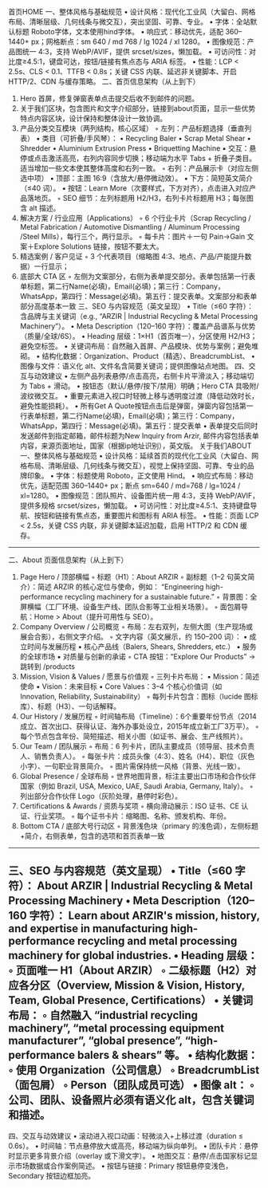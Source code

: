 首页HOME
一、整体风格与基础规范
• 设计风格：现代化工业风（大留白、网格布局、清晰层级、几何线条与微交互），突出坚固、可靠、专业。
• 字体：全站默认标题 Roboto字体，文本使用hind字体。
• 响应式：移动优先，适配 360–1440+ px；网格断点：sm 640 / md 768 / lg 1024 / xl 1280。
• 图像规范：产品图统一 4:3，支持 WebP/AVIF，提供 srcset/sizes，懒加载。
• 可访问性：对比度≥4.5:1，键盘可达，按钮/链接有焦点态与 ARIA 标签。
• 性能：LCP < 2.5s、CLS < 0.1、TTFB < 0.8s；关键 CSS 内联、延迟非关键脚本、开启 HTTP/2、CDN 与缓存策略。
二、首页信息架构（从上到下）
1. Hero 首屏，修复弹窗表单点击提交后收不到邮件的问题。
2. 关于我们区块，包含图片和文字介绍部分，链接到about页面，显示一些优势特点内容区块，设计保持和整体设计一致协调。
3. 产品分类交互模块（两列结构，核心区域）
    ◦ 左列：产品标题选择（垂直列表）
        ▪ 类目（可折叠/手风琴）：
            • Recycling Baler
            • Scrap Metal Shear
            • Shredder
            • Aluminium Extrusion Press
            • Briquetting Machine
        ▪ 交互：悬停或点击激活高亮，右列内容同步切换；移动端为水平 Tabs + 折叠子类目。适当增加一些文本使其整体高度和右列一致。
    ◦ 右列：产品展示卡（对应左侧选中项）
        ▪ 顶部：主图 16:9（含放大/悬停微动效）。
        ▪ 下方：简短英文简介（≤40 词）。
        ▪ 按钮：Learn More（次要样式，下方对齐），点击进入对应产品落地页。
    ◦ SEO 细节：左列标题用 H2/H3，右列卡片标题用 H3；每张图含 alt 描述。
4. 解决方案 / 行业应用（Applications）
    ◦ 6 个行业卡片（Scrap Recycling / Metal Fabrication / Automotive Dismantling / Aluminum Processing /Steel Mills），每行三个，两行显示。
    ◦ 每卡片：图片＋一句 Pain→Gain 文案＋Explore Solutions 链接，按钮不要太大。
5. 精选案例 / 客户见证
    ◦ 3 个代表项目（缩略图 4:3、地点、产品/产能提升数据）一行显示；
6. 底部大 CTA 区
    ◦ 左侧为文案部分，右侧为表单提交部分。表单包括第一行表单标题，第二行Name(必填)，Email(必填)；第三行：Company，WhatsApp，第四行：Message(必填)。第五行：提交表单。文案部分和表单部分高度基本一致
三、SEO 与内容规范（英文呈现）
• Title（≤60 字符）：含品牌与主关键词（e.g., “ARZIR | Industrial Recycling & Metal Processing Machinery”）。
• Meta Description（120–160 字符）：覆盖产品谱系与优势（质量/全球/6S）。
• Heading 层级：1×H1（首页唯一），分区使用 H2/H3；避免空标签。
• 关键词布局：自然融入首屏、产品模块、优势与案例；避免堆砌。
• 结构化数据：Organization、Product（精选）、BreadcrumbList、
• 图像与文件：语义化 alt、文件名含简要关键词；提供图像站点地图。
四、交互与动效建议
• 左侧产品列表悬停/点击高亮，右侧卡片平滑淡入；移动端切为 Tabs + 滑动。
• 按钮态（默认/悬停/按下/禁用）明确；Hero CTA 具吸附/波纹微交互。
• 重要元素进入视口时轻微上移与透明度过渡（降低动效时长，避免性能损耗）。
• 所有Get A Quote按钮点击后是弹窗，弹窗内容包括第一行表单标题，第二行Name(必填)，Email(必填)；第三行：Company，WhatsApp，第四行：Message(必填)。第五行：提交表单
• 表单提交后同时发送邮件到指定邮箱，邮件标题为New Inquiry from Arzir, 邮件内容包括表单内容，来源页面地址，国家（根据ip地址识别），英文版。
关于我们ABOUT
一、整体风格与基础规范
• 设计风格：延续首页的现代化工业风（大留白、网格布局、清晰层级、几何线条与微交互），视觉上保持坚固、可靠、专业的品牌印象。
• 字体：标题使用 Roboto，正文使用 Hind。
• 响应式布局：移动优先，适配范围 360–1440+ px；断点 sm=640 / md=768 / lg=1024 / xl=1280。
• 图像规范：团队照片、设备图片统一用 4:3，支持 WebP/AVIF，提供多规格 srcset/sizes，懒加载。
• 可访问性：对比度≥4.5:1、支持键盘导航、按钮和链接有焦点态，重要图片和图标有 ARIA 标签。
• 性能：页面 LCP < 2.5s，关键 CSS 内联，非关键脚本延迟加载，启用 HTTP/2 和 CDN 缓存。
---
二、About 页面信息架构（从上到下）
1. Page Hero / 顶部横幅
    ◦ 标题（H1）：About ARZIR
    ◦ 副标题（1–2 句英文简介）：简述 ARZIR 的核心定位与使命，例如：
“Engineering high-performance recycling machinery for a sustainable future.”
    ◦ 背景图：全屏横幅（工厂环境、设备生产线、团队合影等工业相关场景）。
    ◦ 面包屑导航：Home > About（提升可用性与 SEO）。
2. Company Overview / 公司概览
    ◦ 布局：左右双列，左侧大图（生产现场或展会合影），右侧文字介绍。
    ◦ 文字内容（英文展示，约 150–200 词）：
        ▪ 成立时间与发展历程
        ▪ 核心产品线（Balers, Shears, Shredders, etc.）
        ▪ 服务的全球市场
        ▪ 对质量与创新的承诺
    ◦ CTA 按钮：“Explore Our Products” → 跳转到 /products
3. Mission, Vision & Values / 愿景与价值观
    ◦ 三列卡片布局：
        ▪ Mission：简述使命
        ▪ Vision：未来目标
        ▪ Core Values：3–4 个核心价值词（如 Innovation, Reliability, Sustainability）
    ◦ 每列卡片包含：图标（lucide 图标库）、标题（H3）、一句话解释。
4. Our History / 发展历程
    ◦ 时间轴布局（Timeline）：6个重要年份节点（2014成立、首次出口、获得认证、海外办事处设立，2015年成立新工厂3万平）。
    ◦ 每个节点包含年份、简短描述、相关小图（如证书、展会、生产线照片）。
5. Our Team / 团队展示
    ◦ 布局：6 列卡片，团队主要成员（领导层、技术负责人、销售负责人）。
    ◦ 每张卡片：成员头像（4:3）、姓名（H4）、职位（灰色小字）、一句职业背景简介。
    ◦ 图片需保持统一风格（背景、光线一致）。
6. Global Presence / 全球布局
    ◦ 世界地图背景，标注主要出口市场和合作伙伴国家（例如 Brazil, USA, Mexico, UAE, Saudi Arabia, Germany, Italy）。
    ◦ 列出部分合作伙伴 Logo（灰阶处理，悬停时彩色）。
7. Certifications & Awards / 资质与奖项
    ◦ 横向滑动展示：ISO 证书、CE 认证、行业奖项。
    ◦ 每个证书卡片：缩略图、名称、颁发机构、年份。
8. Bottom CTA / 底部大号行动区
    ◦ 背景浅色块（primary 的浅色调），左侧标题+简介，右侧表单，包含的选项和首页表单一致
---
三、SEO 与内容规范（英文呈现）
• Title（≤60 字符）：
    About ARZIR | Industrial Recycling & Metal Processing Machinery
• Meta Description（120–160 字符）：
    Learn about ARZIR's mission, history, and expertise in manufacturing high-performance recycling and metal processing machinery for global industries.
• Heading 层级：
    ◦ 页面唯一 H1（About ARZIR）
    ◦ 二级标题（H2）对应各分区（Overview, Mission & Vision, History, Team, Global Presence, Certifications）
• 关键词布局：
    ◦ 自然融入 “industrial recycling machinery”, “metal processing equipment manufacturer”, “global presence”, “high-performance balers & shears” 等。
• 结构化数据：
    ◦ 使用 Organization（公司信息）
    ◦ BreadcrumbList（面包屑）
    ◦ Person（团队成员可选）
• 图像 alt：
    ◦ 公司、团队、设备照片必须有语义化 alt，包含关键词和描述。
---
四、交互与动效建议
• 滚动进入视口动画：轻微淡入+上移过渡（duration ≤ 0.6s）。
• 时间轴：节点悬停放大或高亮，移动端为纵向单列。
• 团队卡片：悬停时显示更多背景介绍（overlay 或下滑文字）。
• 地图交互：悬停/点击国家标记显示市场数据或合作案例简述。
• 按钮与链接：Primary 按钮悬停变浅色，Secondary 按钮边框加亮。